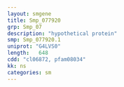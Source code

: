 ```yaml
---
layout: smgene
title: Smp_077920
grp: Smp_07
description: "hypothetical protein"
smp: Smp_077920.1
uniprot: "G4LVS0"
length:   648
cdd: "cl06872, pfam08034"
kk: ns
categories: sm
---
```

